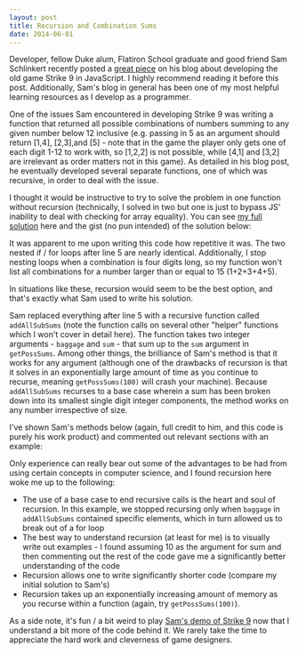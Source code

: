 ```yaml
---
layout: post
title: Recursion and Combination Sums
date: 2014-06-01 
---
```


Developer, fellow Duke alum, Flatiron School graduate and good friend Sam Schlinkert recently posted a [great piece](http://sts10.github.io/blog/2014/05/30/strike-9-game/) on his blog about developing the old game Strike 9 in JavaScript. I highly recommend reading it before this post. Additionally, Sam's blog in general has been one of my most helpful learning resources as I develop as a programmer.

One of the issues Sam encountered in developing Strike 9 was writing a function that returned all possible combinations of numbers summing to any given number below 12 inclusive (e.g. passing in 5 as an argument should return [1,4], [2,3],and [5] - note that in the game the player only gets one of each digit 1-12 to work with, so [1,2,2] is not possible, while [4,1] and [3,2] are irrelevant as order matters not in this game). As detailed in his blog post, he eventually developed several separate functions, one of which was recursive, in order to deal with the issue. 

I thought it would be instructive to try to solve the problem in one function without recursion (technically, I solved in two but one is just to bypass JS' inability to deal with checking for array equality). You can see [my full solution](https://gist.github.com/BenBrostoff/15e9c1f20bade7bfebea) here and the gist (no pun intended) of the solution below:

<script src="https://gist.github.com/BenBrostoff/c53c0a6b8113f45e6961.js"></script>

It was apparent to me upon writing this code how repetitive it was. The two nested if / for loops after line 5 are nearly identical. Additionally, I stop nesting loops when a combination is four digits long, so my function won't list all combinations for a number larger than or equal to 15 (1+2+3+4+5).

In situations like these, recursion would seem to be the best option, and that's exactly what Sam used to write his solution.

Sam replaced everything after line 5 with a recursive function called `addAllSubSums` (note the function calls on several other "helper" functions which I won't cover in detail here). The function takes two integer arguments - `baggage` and `sum` - that sum up to the `sum` argument in `getPossSums`. Among other things, the brilliance of Sam's method is that it works for any argument (although one of the drawbacks of recursion is that it solves in an exponentially large amount of time as you continue to recurse, meaning `getPossSums(100)` will crash your machine). Because `addAllSubSums` recurses to a base case wherein a sum has been broken down into its smallest single digit integer components, the method works on any number irrespective of size. 

I've shown Sam's methods below (again, full credit to him, and this code is purely his work product) and commented out relevant sections with an example:

<script src="https://gist.github.com/BenBrostoff/1fa29a98162dab61937a.js"></script>

Only experience can really bear out some of the advantages to be had from using certain concepts in computer science, and I found recursion here woke me up to the following:

* The use of a base case to end recursive calls is the heart and soul of recursion. In this example, we stopped recursing only when `baggage` in `addAllSubSums` contained specific elements, which in turn allowed us to break out of a for loop
* The best way to understand recursion (at least for me) is to visually write out examples - I found assuming 10 as the argument for sum and then commenting out the rest of the code gave me a significantly better understanding of the code
* Recursion allows one to write significantly shorter code (compare my initial solution to Sam's)
* Recursion takes up an exponentially increasing amount of memory as you recurse within a function (again, try `getPossSums(100)`).

As a side note, it's fun / a bit weird to play [Sam's demo of Strike 9](http://samschlinkert.com/strike9/) now that I understand a bit more of the code behind it. We rarely take the time to appreciate the hard work and cleverness of game designers.  



  



